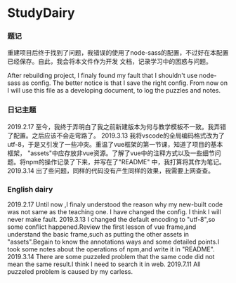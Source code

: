 # StudyDairy
### 题记
重建项目后终于找到了问题，我错误的使用了node-sass的配置，不过好在本配置已经保存。自此，我会将本文件作为开发
文档，记录学习中的困惑与问题。

After rebuilding project, I finaly found my fault that I shouldn't use node-sass as config. The 
better notice is that I save the right config. From now on I will use this file as a developing
document, to log the puzzles and notes.
### 日记主题
2019.2.17
至今，我终于弄明白了我之前新建版本为何与教学模板不一致。我弄错了配置。之后应该不会走弯路了。
2019.3.13
我将vscode的全局编码格式改为了utf-8，于是又引发了一些冲突。重温了vue框架的第一节课，知道了项目的基本框架，
"assets"中应存放非vue资源。了解了vue中的注释方式以及一些细节问题。将npm的操作记录了下来，并写在了"README"
中，我打算将其作为笔记。
2019.3.14
出了些问题，同样的代码没有产生同样的效果，我需要上网查查。
### English dairy
2019.2.17
Until now ,I finaly understood the reason why my new-built code was not same as the teaching one.
I have changed the config. I think I will never make fault. 
2019.3.13
I changed the default encoding to "utf-8",so some conflict happened.Review the first lesson of vue
frame,and understand the basic frame,such as putting the other assets in "assets".Begain to know the
annotations ways and some detailed points.I took some notes about the operations of npm,and write it
in "README".
2019.3.14
There are some puzzeled problem that the same code did not mean the same result.I think I need to search
it in web.
2019.7.11
All puzzeled problem is caused by my carless.